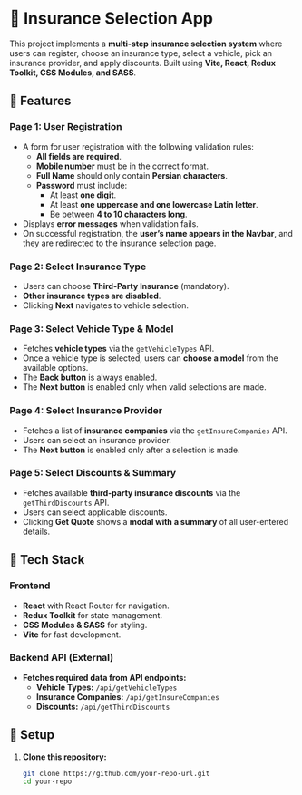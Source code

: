 # 🚗 Insurance Selection App  

This project implements a **multi-step insurance selection system** where users can register, choose an insurance type, select a vehicle, pick an insurance provider, and apply discounts. Built using **Vite, React, Redux Toolkit, CSS Modules, and SASS**.  

## 📌 Features  

### **Page 1: User Registration**  
- A form for user registration with the following validation rules:  
  - **All fields are required**.  
  - **Mobile number** must be in the correct format.  
  - **Full Name** should only contain **Persian characters**.  
  - **Password** must include:
    - At least **one digit**.  
    - At least **one uppercase and one lowercase Latin letter**.  
    - Be between **4 to 10 characters long**.  
- Displays **error messages** when validation fails.  
- On successful registration, the **user’s name appears in the Navbar**, and they are redirected to the insurance selection page.  

### **Page 2: Select Insurance Type**  
- Users can choose **Third-Party Insurance** (mandatory).  
- **Other insurance types are disabled**.  
- Clicking **Next** navigates to vehicle selection.  

### **Page 3: Select Vehicle Type & Model**  
- Fetches **vehicle types** via the `getVehicleTypes` API.  
- Once a vehicle type is selected, users can **choose a model** from the available options.  
- The **Back button** is always enabled.  
- The **Next button** is enabled only when valid selections are made.  

### **Page 4: Select Insurance Provider**  
- Fetches a list of **insurance companies** via the `getInsureCompanies` API.  
- Users can select an insurance provider.  
- The **Next button** is enabled only after a selection is made.  

### **Page 5: Select Discounts & Summary**  
- Fetches available **third-party insurance discounts** via the `getThirdDiscounts` API.  
- Users can select applicable discounts.  
- Clicking **Get Quote** shows a **modal with a summary** of all user-entered details.  

## 🔧 Tech Stack  

### **Frontend**  
- **React** with React Router for navigation.  
- **Redux Toolkit** for state management.  
- **CSS Modules & SASS** for styling.  
- **Vite** for fast development.  

### **Backend API (External)**  
- **Fetches required data from API endpoints:**  
  - **Vehicle Types:** `/api/getVehicleTypes`  
  - **Insurance Companies:** `/api/getInsureCompanies`  
  - **Discounts:** `/api/getThirdDiscounts`  

## 🚀 Setup  

1. **Clone this repository:**  
   ```sh
   git clone https://github.com/your-repo-url.git
   cd your-repo
